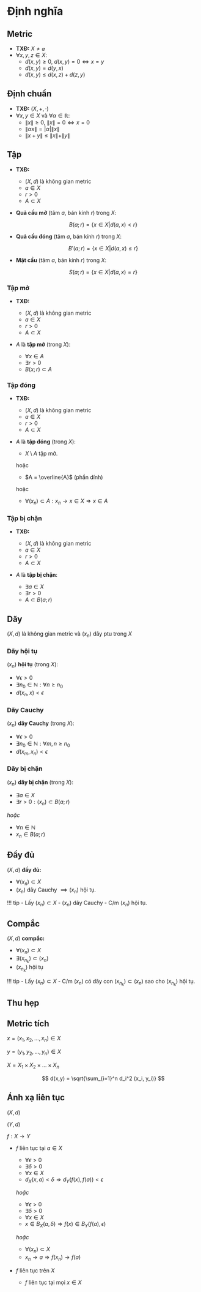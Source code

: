 # Định nghĩa
## Metric

- **TXĐ:** $X \neq \varnothing$
- $\forall x, y, z \in X:$
    - $d(x,y) \geq 0$, $d(x,y) = 0 \Leftrightarrow x=y$
    - $d(x,y) = d(y,x)$
    - $d(x,y) \leq d(x,z) + d(z,y)$

## Định chuẩn
- **TXĐ:** $(X,+,\cdot)$
- $\forall x, y \in X$ và $\forall \alpha \in \mathbb{R}:$
    - $\|x \| \geq 0$, $\| x \| = 0 \Leftrightarrow x=0$
    - $\| \alpha x \| = |\alpha | \| x \|$
    - $\| x + y \| \leq \| x \| + \| y \|$


## Tập
- **TXĐ:**
    - $(X,d)$ là không gian metric
    - $a \in X$
    - $r > 0$
    - $A \subset X$

- **Quả cầu mở** (tâm $a$, bán kính $r$) trong $X$:

$$
B(a;r) = \{ x \in X | d(a,x) < r \}
$$

- **Quả cầu đóng** (tâm $a$, bán kính $r$) trong $X$:

$$
B'(a;r) = \{ x \in X | d(a,x) \leq r \}
$$

- **Mặt cầu** (tâm $a$, bán kính $r$) trong $X$:

$$
S(a;r) = \{ x \in X | d(a,x) = r \}
$$

### Tập mở

- **TXĐ:**
    - $(X,d)$ là không gian metric
    - $a \in X$
    - $r > 0$
    - $A \subset X$

- $A$ là **tập mở** (trong $X$):
    - $\forall x \in A$
    - $\exists r > 0$
    - $B(x;r) \subset A$

### Tập đóng

- **TXĐ:**
    - $(X,d)$ là không gian metric
    - $a \in X$
    - $r > 0$
    - $A \subset X$

- $A$ là **tập đóng** (trong $X$):
    - $X\setminus A$ tập mở.

    hoặc

    - $A = \overline{A}$ (phần dính)

    hoặc

    - $\forall (x_n) \subset A : x_n \to x \in X \Rightarrow x \in A$

### Tập bị chặn

- **TXĐ:**
    - $(X,d)$ là không gian metric
    - $a \in X$
    - $r > 0$
    - $A \subset X$

- $A$ là **tập bị chặn**:
    - $\exists a \in X$
    - $\exists r > 0$
    - $A \subset B(a;r)$

## Dãy
$(X,d)$ là không gian metric và $(x_n)$ dãy ptu trong $X$ 

### Dãy hội tụ
$(x_n)$ **hội tụ** (trong $X$):

- $\forall \epsilon > 0$
- $\exists n_0 \in \mathbb{N}: \forall n \geq n_0$
- $d(x_n, x) < \epsilon$

### Dãy Cauchy
$(x_n)$ **dãy Cauchy** (trong $X$):

- $\forall \epsilon > 0$
- $\exists n_0 \in \mathbb{N} : \forall m, n \geq n_0$
- $d(x_m, x_n) < \epsilon$

### Dãy bị chặn
$(x_n)$ **dãy bị chặn** (trong $X$):

- $\exists a \in X$
- $\exists r > 0 : (x_n) \subset B(a;r)$

*hoặc*

- $\forall n \in \mathbb{N}$
- $x_n \in B(a;r)$

## Đầy đủ
$(X,d)$ **đầy đủ:**

- $\forall (x_n) \subset X$
- $(x_n)$ dãy Cauchy $\implies (x_n)$ hội tụ. 

!!! tip
    - Lấy $(x_n) \subset X$
    - $(x_n)$ dãy Cauchy
    - C/m $(x_n)$ hội tụ.



## Compắc
$(X,d)$ **compắc:**

- $\forall (x_n) \subset X$
- $\exists (x_{n_k}) \subset (x_n)$
- $(x_{n_k})$ hội tụ

!!! tip
    - Lấy $(x_n) \subset X$
    - C/m $(x_n)$ có dãy con $(x_{n_k}) \subset (x_n)$ sao cho $(x_{n_k})$ hội tụ.

## Thu hẹp
## Metric tích

$x = (x_1, x_2, \ldots , x_n) \in X$

$y = (y_1, y_2, \ldots , y_n) \in X$

$X = X_1 \times X_2 \times \ldots \times X_n$

$$
d(x,y) = \sqrt{\sum_{i=1}^n d_i^2 (x_i, y_i)}
$$


## Ánh xạ liên tục

$(X,d)$

$(Y,d)$

$f : X \to Y$

- $f$ liên tục tại $a \in X$
    - $\forall \epsilon >0$
    - $\exists \delta > 0$
    - $\forall x \in X$
    - $d_X (x,a) < \delta \Rightarrow d_Y(f(x), f(a)) < \epsilon$
    
    *hoặc*

    - $\forall \epsilon >0$
    - $\exists \delta > 0$
    - $\forall x \in X$
    - $x \in B_X(a,\delta) \Rightarrow f(x) \in B_Y(f(a), \epsilon)$

    *hoặc*

    - $\forall (x_n) \subset X$
    - $x_n \to a \Rightarrow f(x_n) \to f(a)$

- $f$ liên tục trên $X$
    - $f$ liên tục tại mọi $x \in X$